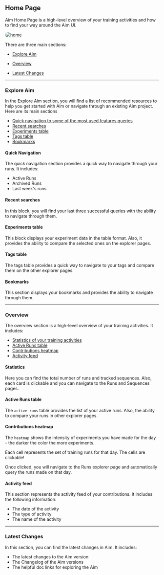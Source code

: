 ## Home Page

Aim Home Page is a high-level overview of your training activities and how to find your way around the Aim UI.

<img alt="home" style="border: 1px solid #E8F1FC; border-radius: 8px" src="https://docs-blobs.s3.us-east-2.amazonaws.com/images/ui/pages/home/home.png" />

There are three main sections:

- [Explore Aim](#explore-aim)

- [Overview](#overview)

- [Latest Changes](#latest-changes)

---

### Explore Aim

In the Explore Aim section, you will find a list of recommended resources to help you get started with Aim or navigate through an existing Aim project. Here are its main sections

- [Quick navigation to some of the most used features queries](#quick-navigation)
- [Recent searches](#recent-searches)
- [Experiments table](#experiments-table)
- [Tags table](#tags-table)
- [Bookmarks](#bookmarks)

#### Quick Navigation

The quick navigation section provides a quick way to navigate through your runs. It includes:

- Active Runs
- Archived Runs
- Last week's runs

#### Recent searches

In this block, you will find your last three successful queries with the ability to navigate through them.

#### Experiments table

This block displays your experiment data in the table format. Also, it provides the ability to compare the selected ones on the explorer pages.

#### Tags table

The tags table provides a quick way to navigate to your tags and compare them on the other explorer pages.

#### Bookmarks

This section displays your bookmarks and provides the ability to navigate through them.

---

### Overview

The overview section is a high-level overview of your training activities. It includes:

- [Statistics of your training activities](#statistics)
- [Active Runs table](#active-runs-table)
- [Contributions heatmap](#contributions-heatmap)
- [Activity feed](#activity-feed)

#### Statistics

Here you can find the total number of runs and tracked sequences. Also, each card is clickable and you can navigate to the Runs and Sequences pages.

#### Active Runs table

The `active runs` table provides the list of your active runs. Also, the ability to compare your runs in other explorer pages.

#### Contributions heatmap

The `heatmap` shows the intensity of experiments you have made for the day - the darker the color the more experiments. 

Each cell represents the set of training runs for that day. The cells are clickable!

Once clicked, you will navigate to the Runs explorer page and automatically query the runs made on that day.

#### Activity feed

This section represents the activity feed of your contributions. It includes the following information:

- The date of the activity
- The type of activity
- The name of the activity


---

### Latest Changes

In this section, you can find the latest changes in Aim. It includes:
- The latest changes to the Aim version
- The Changelog of the Aim versions
- The helpful doc links for exploring the Aim